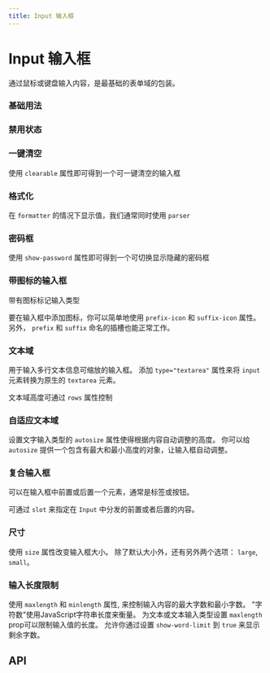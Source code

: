 ```yaml
---
title: Input 输入框
---
```


# Input 输入框

通过鼠标或键盘输入内容，是最基础的表单域的包装。

### 基础用法

<preview path="./def.vue" />

### 禁用状态

<preview path="./disable.vue" />

### 一键清空

使用 `clearable` 属性即可得到一个可一键清空的输入框

<preview path="./clearable.vue" />

### 格式化

在 `formatter` 的情况下显示值，我们通常同时使用 `parser`

<preview path="./formatter.vue" />

### 密码框

使用 `show-password` 属性即可得到一个可切换显示隐藏的密码框

<preview path="./password.vue" />

### 带图标的输入框

带有图标标记输入类型

要在输入框中添加图标，你可以简单地使用 `prefix-icon` 和 `suffix-icon` 属性。 另外， `prefix` 和 `suffix` 命名的插槽也能正常工作。

<preview path="./icon.vue" />

### 文本域

用于输入多行文本信息可缩放的输入框。 添加 `type="textarea"` 属性来将 `input` 元素转换为原生的 `textarea` 元素。

文本域高度可通过 `rows` 属性控制

<preview path="./textareaInput.vue" />

### 自适应文本域

设置文字输入类型的 `autosize` 属性使得根据内容自动调整的高度。 你可以给 `autosize` 提供一个包含有最大和最小高度的对象，让输入框自动调整。

<preview path="./autoSizeTextarea.vue" />

### 复合输入框

可以在输入框中前置或后置一个元素，通常是标签或按钮。

可通过 `slot` 来指定在 `Input` 中分发的前置或者后置的内容。

<preview path="./composite.vue" />

### 尺寸

使用 `size` 属性改变输入框大小。 除了默认大小外，还有另外两个选项： `large`, `small`。

<preview path="./size.vue" />

### 输入长度限制

使用 `maxlength` 和 `minlength` 属性, 来控制输入内容的最大字数和最小字数。 "字符数"使用JavaScript字符串长度来衡量。 为文本或文本输入类型设置 `maxlength` prop可以限制输入值的长度。 允许你通过设置 `show-word-limit` 到 `true` 来显示剩余字数。

<preview path="./length.vue" />

## API

<API src="./input.json" lang="zh"></API>
